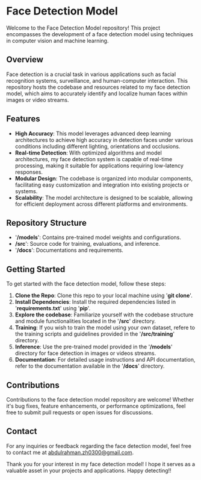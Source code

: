 # Face Detection Model

Welcome to the Face Detection Model repository! This project encompasses the development of a face detection model using techniques in computer vision and machine learning.

## Overview

Face detection is a crucial task in various applications such as facial recognition systems, surveillance, and human-computer interaction. This repository hosts the codebase and resources related to my face detection model, which aims to accurately identify and localize human faces within images or video streams.

## Features
- **High Accuracy**: This model leverages advanced deep learning architectures to achieve high accuracy in detection faces under various conditions including different lighting, orientations and occlusions.
- **Real-time Detection**: With optimized algorithms and model architectures, my face detection system is capable of real-time processing, making it suitable for applications requiring low-latency responses.
- **Modular Design**: The codebase is organized into modular components, facilitating easy customization and integration into existing projects or systems.
- **Scalability**: The model architecture is designed to be scalable, allowing for efficient deployment across different platforms and environments.

## Repository Structure

- '**/models**': Contains pre-trained model weights and configurations.
- **/src**': Source code for training, evaluations, and inference.
- '**/docs**': Documentations and requirements.

## Getting Started

To get started with the face detection model, follow these steps:
1. **Clone the Repo**: Clone this repo to your local machine using '**git clone**'.
2. **Install Dependencies**: Install the required dependencies listed in '**requirements.txt**' using '**pip**'.
3. **Explore the codebase**: Familiarize yourself with the codebase structure and module functionalities located in the '**/src**' directory.
4. **Training**: If you wish to train the model using your own dataset, refere to the training scripts and guidelines provided in the '**/src/training**' directory.
5. **Inference**: Use the pre-trained model provided in the '**/models**' directory for face detection in images or videos streams.
6. **Documentation**: For detailed usage instructions and API documentation, refer to the documentation available in the '**/docs**' directory.

## Contributions

Contributions to the face detection model repository are welcome! Whether it's bug fixes, feature enhancements, or performance optimizations, feel free to submit pull requests or open issues for discussions.

## Contact

For any inquiries or feedback regarding the face detection model, feel free to contact me at abdulrahman.zh0300@gmail.com.

Thank you for your interest in my face detection model! I hope it serves as a valuable asset in your projects and applications. Happy detecting!!
